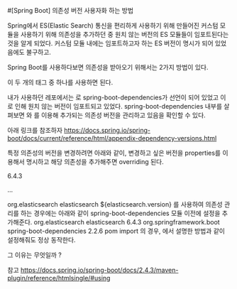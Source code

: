 #[Spring Boot] 의존성 버전 사용자화 하는 방법

Spring에서 ES(Elastic Search) 통신을 편리하게 사용하기 위해 만들어진 커스텀 모듈을 사용하기 위해 의존성을 추가하던 중 원치 않는 버전의 ES 모듈들이 임포트된다는 것을 알게 되었다. 커스텀 모듈 내에는 임포트하고자 하는 ES 버전이 명시가 되어 있었음에도 불구하고.

Spring Boot를 사용하다보면 의존성을 받아오기 위해서는 2가지 방법이 있다.

<parent>
<dependencyManagement>

이 두 개의 태그 중 하나를 사용하면 된다.

내가 사용하던 레포에서는 <dependencyManagement>로 spring-boot-dependencies가 선언이 되어 있었고 이로 인해 원치 않는 버전이 임포트되고 있었다. spring-boot-dependencies 내부를 살펴보면 <properties>와 <dependencyManagement>를 이용해 추가되는 의존성 버전을 관리하고 있음을 확인할 수 있다.

아래 링크를 참조하자
https://docs.spring.io/spring-boot/docs/current/reference/html/appendix-dependency-versions.html


특정 의존성의 버전을 변경하려면 아래와 같이,
변경하고 싶은 버전을 properties를 이용해서 명시하고 해당 의존성을 추가해주면 overriding 된다.

<parent>

<properties>
	<elasticsearch.version>6.4.3</elasticsearch.version>
</properties>

...

<dependencies>
	<dependency>
		<groupId>org.elasticsearch</groupId>
		<artifactId>elasticsearch</artifactId>
		<version>${elasticsearch.version}</version>
	</dependency>
</dependencies>
<dependencyManagement>를 사용하여 의존성 관리를 하는 경우에는
아래와 같이 spring-boot-dependencies 모듈 이전에 설정을 추가해준다.

<dependencyManagement>
	<dependencies>
		<!-- 추가하고자 하는 모듈 및 버전 설정 -->
		<dependency>
			<groupId>org.elasticsearch</groupId>
			<artifactId>elasticsearch</artifactId>
			<version>6.4.3</version>
		</dependency>
		<!-- spring-boot-dependencies -->
		<dependency>
			<groupId>org.springframework.boot</groupId>
			<artifactId>spring-boot-dependencies</artifactId>
			<version>2.2.6</version>
			<type>pom</type>
			<scope>import</scope>
		</dependency>
	</dependencies>
</dependencyManagement>
<dependencyManagement>의 경우, <parent>에서 설명한 방법과 같이 설정해줘도 정상 동작한다.

그 이유는 무엇일까 ?

참고
https://docs.spring.io/spring-boot/docs/2.4.3/maven-plugin/reference/htmlsingle/#using